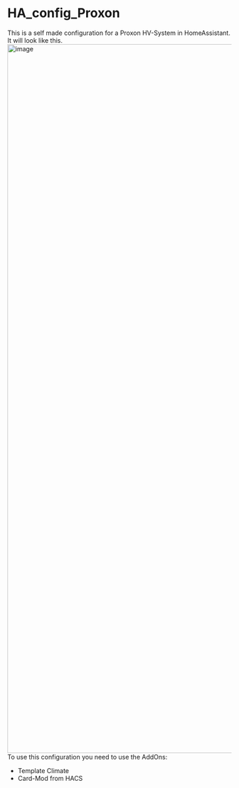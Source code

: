 # HA_config_Proxon

This is a self made configuration for a Proxon HV-System in HomeAssistant.
It will look like this.
<img width="1592" alt="image" src="https://github.com/Stroett/HA_config_Proxon/assets/129255114/372b1af0-cb87-4b77-975d-f2ecdb01a373">
To use this configuration you need to use the AddOns:
- Template Climate
- Card-Mod
from HACS


